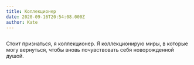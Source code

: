 ```yaml
---
title: Коллекционер
date: 2020-09-16T20:54:08.000Z
author: Kate
---
```


<!-- wp:image {"id":18,"sizeSlug":"large"} -->
<figure class="wp-block-image size-large"><img src="https://playkitten.ru/wp-content/uploads/2020/09/IMG_20200916_235140-1024x768.jpg" alt="" class="wp-image-18" /></figure>
<!-- /wp:image -->

<!-- wp:paragraph -->
<p>Стоит признаться, я коллекционер. Я коллекционирую миры, в которые могу вернуться, чтобы вновь почувствовать себя новорожденной душой.</p>
<!-- /wp:paragraph -->
